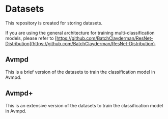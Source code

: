 # Datasets

This repository is created for storing datasets. 

If you are using the general architecture for training multi-classification models, please refer to [https://github.com/BatchClayderman/ResNet-Distribution](https://github.com/BatchClayderman/ResNet-Distribution). 

## Avmpd

This is a brief version of the datasets to train the classification model in Avmpd. 

## Avmpd+

This is an extensive version of the datasets to train the classification model in Avmpd. 
